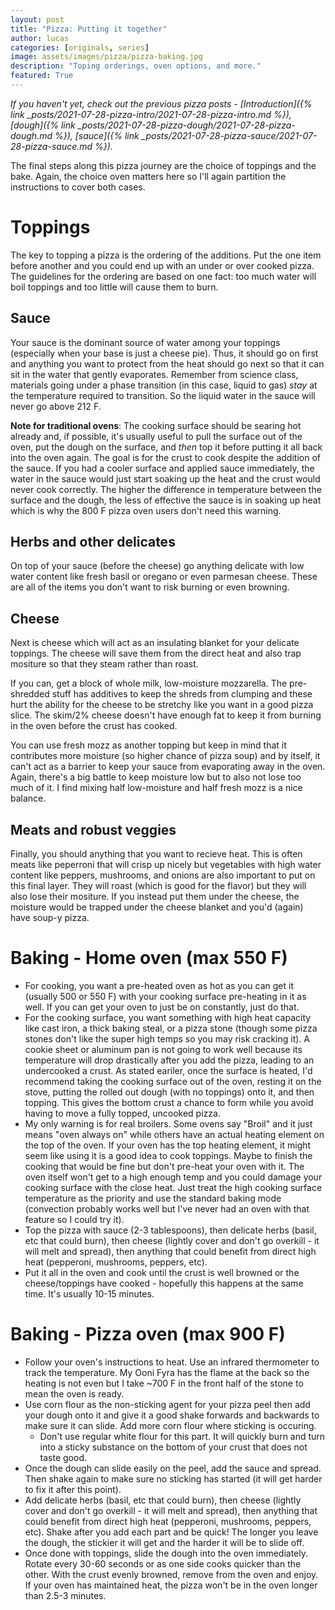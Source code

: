 ```yaml
---
layout: post
title: "Pizza: Putting it together"
author: lucas
categories: [originals, series]
image: assets/images/pizza/pizza-baking.jpg
description: "Toping orderings, oven options, and more."
featured: True
---
```


*If you haven't yet, check out the previous pizza posts -*
*[Introduction]({% link _posts/2021-07-28-pizza-intro/2021-07-28-pizza-intro.md %}),*
*[dough]({% link _posts/2021-07-28-pizza-dough/2021-07-28-pizza-dough.md %}),*
*[sauce]({% link _posts/2021-07-28-pizza-sauce/2021-07-28-pizza-sauce.md %}).*

The final steps along this pizza journey are the choice of toppings and the bake.
Again, the choice oven matters here so I'll again partition the instructions
to cover both cases.

# Toppings
The key to topping a pizza is the ordering of the additions. Put the one item
before another and you could end up with an under or over cooked pizza.
The guidelines for the ordering are based on one fact: too much water will boil toppings and too little will cause them to burn.

## Sauce
Your sauce is the dominant source of water among your toppings (especially when your base is just a cheese pie).
Thus, it should go on first and anything you want to protect from the heat should go next so that it can sit
in the water that gently evaporates. Remember from science class, materials going under a phase transition (in this case, liquid to gas)
*stay* at the temperature required to transition. So the liquid water in the sauce will never go above 212 F.

**Note for traditional ovens**: The cooking surface should be searing hot already and, if possible, it's usually useful to
pull the surface out of the oven, put the dough on the surface, and *then* top it before putting it all back into the oven again.
The goal is for the crust to cook despite the addition of the sauce. If you had a cooler surface and applied sauce immediately,
the water in the sauce would just start soaking up the heat and the crust would never cook correctly. The higher the difference in
temperature between the surface and the dough, the less of effective the sauce is in soaking up heat which is why the 800 F pizza oven users
don't need this warning.

## Herbs and other delicates
On top of your sauce (before the cheese) go anything delicate with low water content like fresh basil or oregano or even parmesan cheese.
These are all of the items you don't want to risk burning or even browning.

## Cheese
Next is cheese which will act as an insulating blanket for your delicate toppings. The cheese will save them from the direct heat and
also trap mositure so that they steam rather than roast.

If you can, get a block of whole milk, low-moisture mozzarella. The pre-shredded stuff has additives to keep the shreds from clumping
and these hurt the ability for the cheese to be stretchy like you want in a good pizza slice. The skim/2% cheese doesn't have enough
fat to keep it from burning in the oven before the crust has cooked.

You can use fresh mozz as another topping but keep in mind that it contributes more moisture (so higher chance of pizza soup)
and by itself, it can't act as a barrier to keep your sauce from evaporating away in the oven. Again, there's a big battle to
keep moisture low but to also not lose too much of it. I find mixing half low-moisture and half fresh mozz is a nice balance.

## Meats and robust veggies
Finally, you should anything that you want to recieve heat. This is often meats like peperroni that will crisp up nicely but
vegetables with high water content like peppers, mushrooms, and onions are also important to put on this final layer.
They will roast (which is good for the flavor) but they will also lose their mositure. If you instead put them under the cheese,
the moisture would be trapped under the cheese blanket and you'd (again) have soup-y pizza.

# Baking - Home oven (max 550 F)
- For cooking, you want a pre-heated oven as hot as you can get it (usually 500 or 550 F) with your cooking surface pre-heating in it as well.
If you can get your oven to just be on constantly, just do that.
- For the cooking surface, you want something with high heat capacity like cast iron, a thick baking steal, or a pizza stone
(though some pizza stones don't like the super high temps so you may risk cracking it). A cookie sheet or aluminum pan is not
going to work well because its temperature will drop drastically after you add the pizza, leading to an undercooked a crust.
As stated eariler, once the surface is heated, I'd recommend taking the cooking surface out of the oven, resting it on the stove, putting
the rolled out dough (with no toppings) onto it, and then topping. This gives the bottom crust a chance to form while you avoid having
to move a fully topped, uncooked pizza.
- My only warning is for real broilers. Some ovens say "Broil" and it just means "oven always on" while others have an actual heating
element on the top of the oven. If your oven has the top heating element, it might seem like using it is a good idea to cook toppings.
Maybe to finish the cooking that would be fine but don't pre-heat your oven with it. The oven itself won't get to a high enough temp
and you could damage your cooking surface with the close heat. Just treat the high cooking surface temperature as the priority and use
the standard baking mode (convection probably works well but I've never had an oven with that feature so I could try it).
- Top the pizza with sauce (2-3 tablespoons), then delicate herbs (basil, etc that could burn), then cheese (lightly cover and don't
go overkill - it will melt and spread), then anything that could benefit from direct high heat (pepperoni, mushrooms, peppers, etc). 
- Put it all in the oven and cook until the crust is well browned or the cheese/toppings have cooked - hopefully this happens at the same time. It's usually 10-15 minutes.

# Baking - Pizza oven (max 900 F)
- Follow your oven's instructions to heat. Use an infrared thermometer to track the temperature. My Ooni Fyra has the flame at the
back so the heating is not even but I take ~700 F in the front half of the stone to mean the oven is ready.
- Use corn flour as the non-sticking agent for your pizza peel then add your dough onto it and give it a good shake forwards and backwards
to make sure it can slide. Add more corn flour where sticking is occuring.
    - Don't use regular white flour for this part. It will quickly burn and turn into a sticky substance on the bottom of your crust that does not taste good.
- Once the dough can slide easily on the peel, add the sauce and spread. Then shake again to make sure no sticking has started (it will get harder to fix it
after this point).
- Add delicate herbs (basil, etc that could burn), then cheese (lightly cover and don't go overkill - it will melt and spread),
then anything that could benefit from direct high heat (pepperoni, mushrooms, peppers, etc). Shake after you add each part and be quick!
The longer you leave the dough, the stickier it will get and the harder it will be to slide off.
- Once done with toppings, slide the dough into the oven immediately. Rotate every 30-60 seconds or as one side cooks quicker than the other.
With the crust evenly browned, remove from the oven and enjoy. If your oven has maintained heat, the pizza won't be in the oven longer than 2.5-3 minutes.
